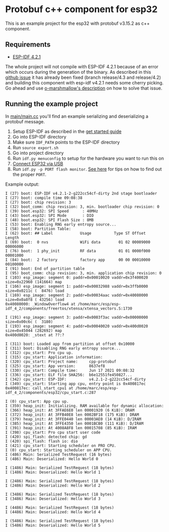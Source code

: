 # Protobuf c++ component for esp32

This is an example project for the esp32 with protobuf v3.15.2 as c++ component.



## Requirements

- [ESP-IDF 4.2.1](https://docs.espressif.com/projects/esp-idf/en/latest/esp32/get-started/)

The whole project will not compile with ESP-IDF 4.2.1 because of an error which occurs during the generation of the binary. As described in this [github issue](https://github.com/espressif/esp-idf/issues/7160) it has already been fixed (branch release/4.3 and release/4.2) and building this component with esp-idf v4.2.1 needs some cherry picking. Go ahead and use [o-marshmallow's description](https://github.com/espressif/esp-idf/issues/7160#issuecomment-862913956) on how to solve that issue.

## Running the example project

In [main/main.cc](main/main.cc) you'll find an example serializing and deserializing a protobuf message.

1. Setup ESP-IDF as described in the [get started guide](https://docs.espressif.com/projects/esp-idf/en/latest/esp32/get-started/)
2. Go into ESP-IDF directory
3. Make sure `IDF_PATH` points to the ESP-IDF directory
4. Run `source export.sh`
5. Go into project directory
6. Run `idf.py menuconfig` to setup for the hardware you want to run this on
7. [Connect ESP32 via USB](https://docs.espressif.com/projects/esp-idf/en/latest/esp32/get-started/#step-6-connect-your-device)
8. Run `idf.py -p PORT flash monitor`. [See here](https://docs.espressif.com/projects/esp-idf/en/latest/esp32/get-started/#step-9-flash-onto-the-device) for tips on how
to find out the proper `PORT`.

Example output:

```
I (27) boot: ESP-IDF v4.2.1-2-g222cc54cf-dirty 2nd stage bootloader
I (27) boot: compile time 09:08:38
I (27) boot: chip revision: 3
I (32) boot_comm: chip revision: 3, min. bootloader chip revision: 0
I (39) boot.esp32: SPI Speed      : 40MHz
I (43) boot.esp32: SPI Mode       : DIO
I (48) boot.esp32: SPI Flash Size : 8MB
I (53) boot: Enabling RNG early entropy source...
I (58) boot: Partition Table:
I (62) boot: ## Label            Usage          Type ST Offset   Length
I (69) boot:  0 nvs              WiFi data        01 02 00009000 00006000
I (76) boot:  1 phy_init         RF data          01 01 0000f000 00001000
I (84) boot:  2 factory          factory app      00 00 00010000 00100000
I (91) boot: End of partition table
I (95) boot_comm: chip revision: 3, min. application chip revision: 0
I (103) esp_image: segment 0: paddr=0x00010020 vaddr=0x3f400020 size=0x22960 (141664) map
I (166) esp_image: segment 1: paddr=0x00032988 vaddr=0x3ffb0000 size=0x0211c (  8476) load
I (169) esp_image: segment 2: paddr=0x00034aac vaddr=0x40080000 size=0x0a8f8 ( 43256) load
0x40080000: _WindowOverflow4 at /home/marc/esp/esp-idf_4_2/components/freertos/xtensa/xtensa_vectors.S:1730

I (191) esp_image: segment 3: paddr=0x0003f3ac vaddr=0x00000000 size=0x00c6c (  3180) 
I (193) esp_image: segment 4: paddr=0x00040020 vaddr=0x400d0020 size=0x45044 (282692) map
0x400d0020: _stext at ??:?

I (311) boot: Loaded app from partition at offset 0x10000
I (311) boot: Disabling RNG early entropy source...
I (312) cpu_start: Pro cpu up.
I (315) cpu_start: Application information:
I (320) cpu_start: Project name:     cpp-protobuf
I (325) cpu_start: App version:      8637ef8
I (330) cpu_start: Compile time:     Jun 17 2021 09:08:32
I (336) cpu_start: ELF file SHA256:  b6e12551fe450827...
I (342) cpu_start: ESP-IDF:          v4.2.1-2-g222cc54cf-dirty
I (349) cpu_start: Starting app cpu, entry point is 0x400817ec
0x400817ec: call_start_cpu1 at /home/marc/esp/esp-idf_4_2/components/esp32/cpu_start.c:287

I (0) cpu_start: App cpu up.
I (359) heap_init: Initializing. RAM available for dynamic allocation:
I (366) heap_init: At 3FFAE6E0 len 00001920 (6 KiB): DRAM
I (372) heap_init: At 3FFB40E8 len 0002BF18 (175 KiB): DRAM
I (379) heap_init: At 3FFE0440 len 00003AE0 (14 KiB): D/IRAM
I (385) heap_init: At 3FFE4350 len 0001BCB0 (111 KiB): D/IRAM
I (391) heap_init: At 4008A8F8 len 00015708 (85 KiB): IRAM
I (398) cpu_start: Pro cpu start user code
I (420) spi_flash: detected chip: gd
I (420) spi_flash: flash io: dio
I (421) cpu_start: Starting scheduler on PRO CPU.
I (0) cpu_start: Starting scheduler on APP CPU.
I (486) Main: Serialized TestRequest (16 bytes)
I (486) Main: Deserialized: Hello World 0

I (1486) Main: Serialized TestRequest (18 bytes)
I (1486) Main: Deserialized: Hello World 1

I (2486) Main: Serialized TestRequest (18 bytes)
I (2486) Main: Deserialized: Hello World 2

I (3486) Main: Serialized TestRequest (18 bytes)
I (3486) Main: Deserialized: Hello World 3

I (4486) Main: Serialized TestRequest (18 bytes)
I (4486) Main: Deserialized: Hello World 4

I (5486) Main: Serialized TestRequest (18 bytes)
I (5486) Main: Deserialized: Hello World 5

```

